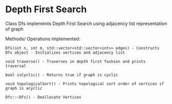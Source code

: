 # Depth First Search

Class Dfs implements Depth First Search using adjacency list representation of graph

Methods/ Operations implemented: 

	Dfs(int n, int m, std::vector<std::vector<int>> edges) - Constructs Dfs object - Initializes vertices and adjacency list

	void traverse() - Traverses in depth first fashion and prints traversal

	bool isCyclic() - Returns true if graph is cyclic

	void topologicalSort() - Prints topological sort order of vertices if graph is acyclic

	Dfs::~Dfs() - Deallocate Vertices
